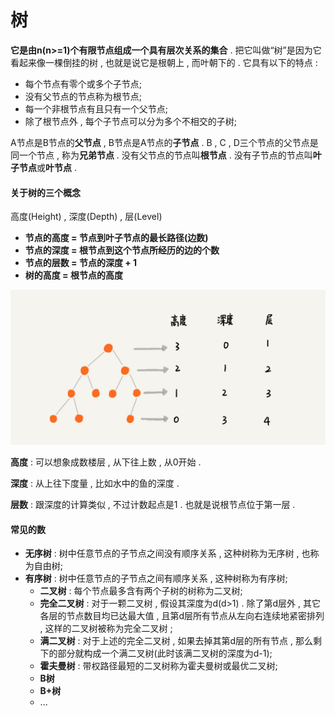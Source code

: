 # 树

**它是由n\(n&gt;=1\)个有限节点组成一个具有层次关系的集合** . 把它叫做“树”是因为它看起来像一棵倒挂的树 , 也就是说它是根朝上 , 而叶朝下的 . 它具有以下的特点 :

* 每个节点有零个或多个子节点;
* 没有父节点的节点称为根节点;
* 每一个非根节点有且只有一个父节点;
* 除了根节点外 , 每个子节点可以分为多个不相交的子树;

A节点是B节点的**父节点** , B节点是A节点的**子节点** . B , C , D三个节点的父节点是同一个节点 , 称为**兄弟节点** . 没有父节点的节点叫**根节点** . 没有子节点的节点叫**叶子节点**或**叶节点** .

#### 关于树的三个概念

高度\(Height\) , 深度\(Depth\) , 层\(Level\)

* **节点的高度 = 节点到叶子节点的最长路径\(边数\)**
* **节点的深度 = 根节点到这个节点所经历的边的个数**
* **节点的层数 = 节点的深度 + 1**
* **树的高度 = 根节点的高度**

![](/assets/shudegainian.png)

**高度** : 可以想象成数楼层 , 从下往上数 , 从0开始 .

**深度** : 从上往下度量 , 比如水中的鱼的深度 .

**层数** : 跟深度的计算类似 , 不过计数起点是1 . 也就是说根节点位于第一层 .

#### 常见的数

* **无序树** : 树中任意节点的子节点之间没有顺序关系 , 这种树称为无序树 , 也称为自由树;
* **有序树** : 树中任意节点的子节点之间有顺序关系 , 这种树称为有序树;
  * **二叉树** : 每个节点最多含有两个子树的树称为二叉树;
  * **完全二叉树** : 对于一颗二叉树 , 假设其深度为d\(d&gt;1\) . 除了第d层外 , 其它各层的节点数目均已达最大值 , 且第d层所有节点从左向右连续地紧密排列 , 这样的二叉树被称为完全二叉树 ;
  * **满二叉树** : 对于上述的完全二叉树 , 如果去掉其第d层的所有节点 , 那么剩下的部分就构成一个满二叉树\(此时该满二叉树的深度为d-1\);
  * **霍夫曼树** : 带权路径最短的二叉树称为霍夫曼树或最优二叉树;
  * **B树**
  * **B+树**
  * ...




